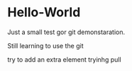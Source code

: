 # Hello-World
Just a small test gor git demonstaration.

Still learning to use the git 


try to add an extra element
 tryinhg pull
